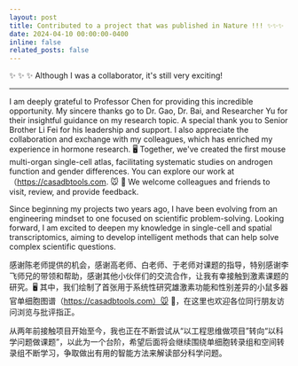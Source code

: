 ```yaml
---
layout: post
title: Contributed to a project that was published in Nature !!! ✨✨✨
date: 2024-04-10 00:00:00-0400
inline: false
related_posts: false
---
```


:sparkles: :sparkles: :sparkles: Although I was a collaborator, it's still very exciting!

---

I am deeply grateful to Professor Chen for providing this incredible opportunity. My sincere thanks go to Dr. Gao, Dr. Bai, and Researcher Yu for their insightful guidance on my research topic. A special thank you to Senior Brother Li Fei for his leadership and support. I also appreciate the collaboration and exchange with my colleagues, which has enriched my experience in hormone research. 🖥️ Together, we've created the first mouse multi-organ single-cell atlas, facilitating systematic studies on androgen function and gender differences. You can explore our work at（https://casadbtools.com. 🐭 🐹 We welcome colleagues and friends to visit, review, and provide feedback.

Since beginning my projects two years ago, I have been evolving from an engineering mindset to one focused on scientific problem-solving. Looking forward, I am excited to deepen my knowledge in single-cell and spatial transcriptomics, aiming to develop intelligent methods that can help solve complex scientific questions.


感谢陈老师提供的机会，感谢高老师、白老师、于老师对课题的指导，特别感谢李飞师兄的带领和帮助，感谢其他小伙伴们的交流合作，让我有幸接触到激素课题的研究。🖥️ 其中，我们绘制了首张用于系统性研究雄激素功能和性别差异的小鼠多器官单细胞图谱（https://casadbtools.com）🐭 🐹，在这里也欢迎各位同行朋友访问浏览与批评指正。

从两年前接触项目开始至今，我也正在不断尝试从“以工程思维做项目”转向“以科学问题做课题”，以此为一个台阶，希望后面将会继续围绕单细胞转录组和空间转录组不断学习，争取做出有用的智能方法来解读部分科学问题。